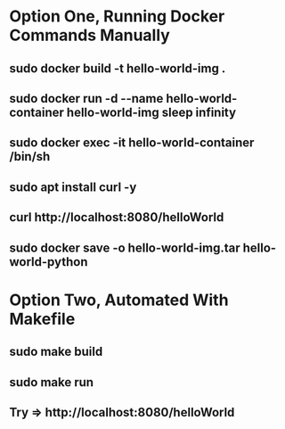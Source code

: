 # Option One, Running Docker Commands Manually
## sudo docker build -t hello-world-img .
## sudo docker run -d --name hello-world-container hello-world-img sleep infinity
## sudo docker exec -it hello-world-container /bin/sh
## sudo apt install curl -y
## curl http://localhost:8080/helloWorld
## sudo docker save -o hello-world-img.tar hello-world-python

# Option Two, Automated With Makefile
## sudo make build
## sudo make run
## Try => http://localhost:8080/helloWorld

